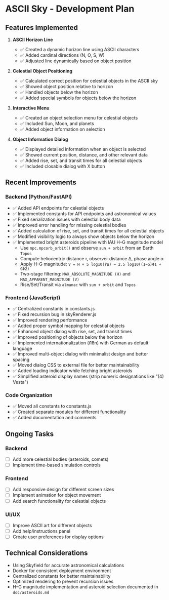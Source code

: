 # ASCII Sky - Development Plan

## Features Implemented

1. **ASCII Horizon Line**
   - ✅ Created a dynamic horizon line using ASCII characters
   - ✅ Added cardinal directions (N, O, S, W)
   - ✅ Adjusted line dynamically based on object position

2. **Celestial Object Positioning**
   - ✅ Calculated correct position for celestial objects in the ASCII sky
   - ✅ Showed object position relative to horizon
   - ✅ Handled objects below the horizon
   - ✅ Added special symbols for objects below the horizon

3. **Interactive Menu**
   - ✅ Created an object selection menu for celestial objects
   - ✅ Included Sun, Moon, and planets
   - ✅ Added object information on selection

4. **Object Information Dialog**
   - ✅ Displayed detailed information when an object is selected
   - ✅ Showed current position, distance, and other relevant data
   - ✅ Added rise, set, and transit times for all celestial objects
   - ✅ Included closable dialog with X button

## Recent Improvements

### Backend (Python/FastAPI)
- ✅ Added API endpoints for celestial objects
- ✅ Implemented constants for API endpoints and astronomical values
- ✅ Fixed serialization issues with celestial body data
- ✅ Improved error handling for missing celestial bodies
- ✅ Added calculation of rise, set, and transit times for all celestial objects
- ✅ Modified visibility logic to always show objects below the horizon
- ✅ Implemented bright asteroids pipeline with IAU H–G magnitude model
  - Use `mpc.mpcorb_orbit()` and observe `sun + orbit` from an Earth `Topos`
  - Compute heliocentric distance r, observer distance Δ, phase angle α
  - Apply H–G magnitude: `V = H + 5 log10(rΔ) − 2.5 log10((1−G)Φ1 + GΦ2)`
  - Two-stage filtering: `MAX_ABSOLUTE_MAGNITUDE (H)` and `MAX_APPARENT_MAGNITUDE (V)`
  - Rise/Set/Transit via `almanac` with `sun + orbit` and `Topos`

### Frontend (JavaScript)
- ✅ Centralized constants in constants.js
- ✅ Fixed recursion bug in skyRenderer.js
- ✅ Improved rendering performance
- ✅ Added proper symbol mapping for celestial objects
- ✅ Enhanced object dialog with rise, set, and transit times
- ✅ Improved positioning of objects below the horizon
- ✅ Implemented internationalization (i18n) with German as default language
- ✅ Improved multi-object dialog with minimalist design and better spacing
- ✅ Moved dialog CSS to external file for better maintainability
- ✅ Added loading indicator while fetching bright asteroids
- ✅ Simplified asteroid display names (strip numeric designations like "(4) Vesta")

### Code Organization
- ✅ Moved all constants to constants.js
- ✅ Created separate modules for different functionality
- ✅ Added documentation and comments

## Ongoing Tasks

### Backend
- [ ] Add more celestial bodies (asteroids, comets)
- [ ] Implement time-based simulation controls

### Frontend
- [ ] Add responsive design for different screen sizes
- [ ] Implement animation for object movement
- [ ] Add search functionality for celestial objects

### UI/UX
- [ ] Improve ASCII art for different objects
- [ ] Add help/instructions panel
- [ ] Create user preferences for display options

## Technical Considerations
- Using Skyfield for accurate astronomical calculations
- Docker for consistent deployment environment
- Centralized constants for better maintainability
- Optimized rendering to prevent recursion issues
- H–G magnitude implementation and asteroid selection documented in `doc/asteroids.md`
